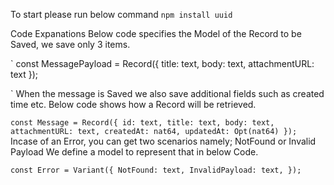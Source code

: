 To start please run below command
`
 npm install uuid
`

Code Expanations
Below code specifies the Model of the Record to be Saved, we save only 3 items.

`
const MessagePayload = Record({
    title: text,
    body: text,
    attachmentURL: text
});

`
When the message is Saved we also save additional fields such as created time etc.
Below code shows how a Record will be retrieved.

`
const Message = Record({
    id: text,
    title: text,
    body: text,
    attachmentURL: text,
    createdAt: nat64,
    updatedAt: Opt(nat64)
});
`
Incase of an Error, you can get two scenarios namely; NotFound or Invalid Payload
We define a model to represent that in below Code.

`
const Error = Variant({
    NotFound: text,
    InvalidPayload: text,
});
`









